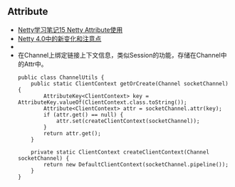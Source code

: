 ## Attribute
- [Netty学习笔记15 Netty Attribute使用](https://blog.csdn.net/xundh/article/details/79360563)
- [Netty 4.0中的新变化和注意点](http://www.360doc.com/content/15/1204/14/15099545_517869298.shtml)
- []()
- 在Channel上绑定链接上下文信息，类似Session的功能，存储在Channel中的Attr中。
    ```
    public class ChannelUtils {
        public static ClientContext getOrCreate(Channel socketChannel) {
            AttributeKey<ClientContext> key = AttributeKey.valueOf(ClientContext.class.toString());
            Attribute<ClientContext> attr = socketChannel.attr(key);
            if (attr.get() == null) {
                attr.set(createClientContext(socketChannel));
            }
            return attr.get();
        }
    
        private static ClientContext createClientContext(Channel socketChannel) {
            return new DefaultClientContext(socketChannel.pipeline());
        }
    }
    ```